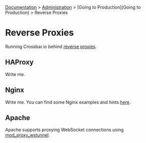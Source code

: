 [Documentation](.) > [Administration](Administration) > [Going to Production](Going to Production) > Reverse Proxies

# Reverse Proxies

Running Crossbar.io behind [reverse proxies](http://en.wikipedia.org/wiki/Reverse_proxy).

## HAProxy

Write me.

## Nginx

Write me. You can find some Nginx examples and hints [here](https://github.com/nicokaiser/nginx-websocket-proxy).

## Apache

Apache supports proxying WebSocket connections using [mod_proxy_wstunnel](http://httpd.apache.org/docs/2.4/mod/mod_proxy_wstunnel.html).

